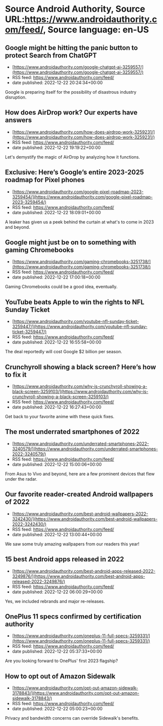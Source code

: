 # Source Android Authority, Source URL:https://www.androidauthority.com/feed/, Source language: en-US

## Google might be hitting the panic button to protect Search from ChatGPT
 - [https://www.androidauthority.com/google-chatgpt-ai-3259557/](https://www.androidauthority.com/google-chatgpt-ai-3259557/)
 - RSS feed: https://www.androidauthority.com/feed/
 - date published: 2022-12-22 20:24:34+00:00

Google is preparing itself for the possibility of disastrous industry disruption.

## How does AirDrop work? Our experts have answers
 - [https://www.androidauthority.com/how-does-airdrop-work-3259231/](https://www.androidauthority.com/how-does-airdrop-work-3259231/)
 - RSS feed: https://www.androidauthority.com/feed/
 - date published: 2022-12-22 19:19:22+00:00

Let's demystify the magic of AirDrop by analyzing how it functions.

## Exclusive: Here’s Google’s entire 2023-2025 roadmap for Pixel phones
 - [https://www.androidauthority.com/google-pixel-roadmap-2023-3259454/](https://www.androidauthority.com/google-pixel-roadmap-2023-3259454/)
 - RSS feed: https://www.androidauthority.com/feed/
 - date published: 2022-12-22 18:09:01+00:00

A leaker has given us a peek behind the curtain at what's to come in 2023 and beyond.

## Google might just be on to something with gaming Chromebooks
 - [https://www.androidauthority.com/gaming-chromebooks-3251738/](https://www.androidauthority.com/gaming-chromebooks-3251738/)
 - RSS feed: https://www.androidauthority.com/feed/
 - date published: 2022-12-22 17:00:18+00:00

Gaming Chromebooks could be a good idea, eventually.

## YouTube beats Apple to win the rights to NFL Sunday Ticket
 - [https://www.androidauthority.com/youtube-nfl-sunday-ticket-3259447/](https://www.androidauthority.com/youtube-nfl-sunday-ticket-3259447/)
 - RSS feed: https://www.androidauthority.com/feed/
 - date published: 2022-12-22 16:55:58+00:00

The deal reportedly will cost Google $2 billion per season.

## Crunchyroll showing a black screen? Here’s how to fix it
 - [https://www.androidauthority.com/why-is-crunchyroll-showing-a-black-screen-3259103/](https://www.androidauthority.com/why-is-crunchyroll-showing-a-black-screen-3259103/)
 - RSS feed: https://www.androidauthority.com/feed/
 - date published: 2022-12-22 16:27:43+00:00

Get back to your favorite anime with these quick fixes.

## The most underrated smartphones of 2022
 - [https://www.androidauthority.com/underrated-smartphones-2022-3240579/](https://www.androidauthority.com/underrated-smartphones-2022-3240579/)
 - RSS feed: https://www.androidauthority.com/feed/
 - date published: 2022-12-22 15:00:06+00:00

From Asus to Vivo and beyond, here are a few prominent devices that flew under the radar.

## Our favorite reader-created Android wallpapers of 2022
 - [https://www.androidauthority.com/best-android-wallpapers-2022-3242430/](https://www.androidauthority.com/best-android-wallpapers-2022-3242430/)
 - RSS feed: https://www.androidauthority.com/feed/
 - date published: 2022-12-22 13:00:44+00:00

We saw some truly amazing wallpapers from our readers this year!

## 15 best Android apps released in 2022
 - [https://www.androidauthority.com/best-android-apps-released-2022-3249876/](https://www.androidauthority.com/best-android-apps-released-2022-3249876/)
 - RSS feed: https://www.androidauthority.com/feed/
 - date published: 2022-12-22 06:00:29+00:00

Yes, we included rebrands and major re-releases.

## OnePlus 11 specs confirmed by certification authority
 - [https://www.androidauthority.com/oneplus-11-full-specs-3259331/](https://www.androidauthority.com/oneplus-11-full-specs-3259331/)
 - RSS feed: https://www.androidauthority.com/feed/
 - date published: 2022-12-22 05:37:33+00:00

Are you looking forward to OnePlus' first 2023 flagship?

## How to opt out of Amazon Sidewalk
 - [https://www.androidauthority.com/opt-out-amazon-sidewalk-3178843/](https://www.androidauthority.com/opt-out-amazon-sidewalk-3178843/)
 - RSS feed: https://www.androidauthority.com/feed/
 - date published: 2022-12-22 05:00:23+00:00

Privacy and bandwidth concerns can override Sidewalk's benefits.
